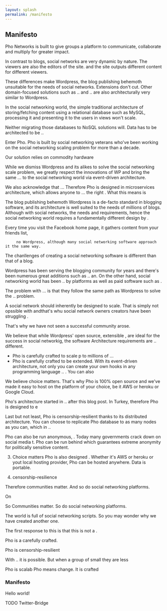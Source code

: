 ```yaml
---
layout: splash
permalink: /manifesto
---
```


## Manifesto

Pho Networks is built to give groups a platform to communicate, collaborate and multiply for greater impact.

In contrast to blogs, social networks are very dynamic by nature. The viewers are also the editors of the site. and the site outputs different content for different viewers.

These differences make Wordpress, the blog publishing behemoth unsuitable for the needs of social networks. Extensions don't cut. Other domain-focused solutions such as .. and .. are also architecturally very similar to Wordpress.

In the social networking world, the simple traditional architecture of storing/fetching content using a relational database such as MySQL, processing it and presenting it to the users in views won't scale.

Neither migrating those databases to NoSQL solutions will. Data has to be architected to be ..

Enter Pho. Pho is built by social networking veterans who've been working on the social networking scaling problem for more than a decade.

Our solution relies on commodity hardware

While we dismiss Wordpress and its alikes to solve the social networking scale problem, we greatly respect the innovations of WP and bring the same ... to the social networking world via event-driven architecture.

We also acknowledge that ... Therefore Pho is designed in microservices architecture, which allows anyone to ... the right . What this means is 

 The blog publishing behemoth Wordpress is a de-facto standard in blogging software, and its architecture is well suited to the needs of millions of blogs. Although with social networks, the needs and requirements, hence the social networking world requires a fundamentally different design by .

Every time you visit the Facebook home page, it gathers content from your friends list,   

         no Wordpress, although many social networking software approach it the same way.
The chanllenges of creating a social networking software is different than that of a blog.

Wordpress has been serving the blogging community for years and there's been numerous great additions such as
.. an. On the other hand, social networking world has been .. by platforms as well as paid software
such as .

The problem with ... is that they follow the same path as Wordpress to solve the .. problem.

A social network should inherently be designed to scale. That is simply not opssible with  andthat's
whu social network owners creators have been struggling .

That's why we have not seen a successful community arose.

We believe that while Wordpress' open source, extensible , are ideal for the success in social
networkig, the software Architecture requirements are .. different.

* Pho is carefully crafted to scale p to millions of ...
* Pho is carefully crafted to be extended. With its event-driven architecture, not only you can create
your own hooks in any programming language .. . You can also

We believe choice matters. That's why Pho is 100% open source and we've made it easy to host on
the platform of your choice, be it AWS or heroku or Google Cloud.

Pho's architecture started in .. after this blog post. In Turkey, therefore Pho is designed to
e

Last but not least, Pho is censorship-resilient thanks to its distributed architecture.
You can choose to replicate Pho database to as many nodes as you can, which in ..

Pho can also be run anonymous, . Today many governments crack down on social media t. Pho
can be run behind which guarantees extreme anonymity for politically sensitive content.

3. Choice matters
Pho is also designed . Whether it's AWS or heroku or yout local hosting provider, Pho
can be hosted anywhere. Data is portable.

4. censorship-resilience

Therefore communities matter. And so do social networking platforms.

On

So Communities matter. So do social networking platforms.

The world is full of social networking scripts. So you may wonder why we have created another one.

The first response to this is that this is not a .


Pho is a carefully crafted.

Pho is censorship-resilient

With .. it is possible. But when a group of small they are less

Pho is scalab
Pho means change. It is crafted

### Manifesto

Hello world!


TODO
Twitter-Bridge
